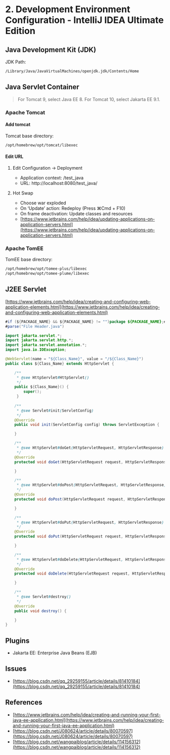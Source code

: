 # 2. Development Environment Configuration - IntelliJ IDEA Ultimate Edition

## Java Development Kit (JDK)

JDK Path:

```bash
/Library/Java/JavaVirtualMachines/openjdk.jdk/Contents/Home
```

## Java Servlet Container

> For Tomcat 9, select Java EE 8. For Tomcat 10, select Jakarta EE 9.1.

### Apache Tomcat

#### Add tomcat

Tomcat base directory:

```Bash
/opt/homebrew/opt/tomcat/libexec
```

#### Edit URL

1. Edit Configuration → Deployment
    - Application context: /test_java
    - URL: http://localhost:8080/test_java/

2. Hot Swap
    - Choose war exploded
    - On ‘Update’ action: Redeploy (Press ⌘Сmd + F10)
    - On frame deactivation: Update classes and resources
    - [https://www.jetbrains.com/help/idea/updating-applications-on-application-servers.html](https://www.jetbrains.com/help/idea/updating-applications-on-application-servers.html)

### Apache TomEE

TomEE base directory:

```bash
/opt/homebrew/opt/tomee-plus/libexec
/opt/homebrew/opt/tomee-plume/libexec
```

## J2EE Servlet

[https://www.jetbrains.com/help/idea/creating-and-configuring-web-application-elements.html](https://www.jetbrains.com/help/idea/creating-and-configuring-web-application-elements.html)

```Java
#if (${PACKAGE_NAME} && ${PACKAGE_NAME} != "")package ${PACKAGE_NAME};#end
#parse("File Header.java")

import jakarta.servlet.*;
import jakarta.servlet.http.*;
import jakarta.servlet.annotation.*;
import java.io.IOException;

@WebServlet(name = "${Class_Name}", value = "/${Class_Name}")
public class ${Class_Name} extends HttpServlet {

    /**
     * @see HttpServlet#HttpServlet() 
     */ 
    public ${Class_Name}() { 
        super(); 
     } 
      
    /**
     * @see Servlet#init(ServletConfig)
     */
    @Override
    public void init(ServletConfig config) throws ServletException {

    }

    /**
     * @see HttpServlet#doGet(HttpServletRequest, HttpServletResponse)
     */
    @Override
    protected void doGet(HttpServletRequest request, HttpServletResponse response) throws ServletException, IOException {

    }

    /**
     * @see HttpServlet#doPost(HttpServletRequest, HttpServletResponse)
     */
    @Override
    protected void doPost(HttpServletRequest request, HttpServletResponse response) throws ServletException, IOException {

    }

    /**
     * @see HttpServlet#doPut(HttpServletRequest, HttpServletResponse)
     */
    @Override
    protected void doPut(HttpServletRequest request, HttpServletResponse response) throws ServletException, IOException {

    }

    /**
     * @see HttpServlet#doDelete(HttpServletRequest, HttpServletResponse)
     */
    @Override
    protected void doDelete(HttpServletRequest request, HttpServletResponse response) throws ServletException, IOException {

    }

    /**
     * @see Servlet#destroy()
     */
    @Override
    public void destroy() {

    }
}
```

## Plugins

- Jakarta EE: Enterprise Java Beans (EJB)

## Issues

- [https://blog.csdn.net/qq_29259155/article/details/81410184](https://blog.csdn.net/qq_29259155/article/details/81410184)

## References

- [https://www.jetbrains.com/help/idea/creating-and-running-your-first-java-ee-application.html](https://www.jetbrains.com/help/idea/creating-and-running-your-first-java-ee-application.html)
- [https://blog.csdn.net/J080624/article/details/80070597](https://blog.csdn.net/J080624/article/details/80070597)
- [https://blog.csdn.net/wangpaiblog/article/details/114156312](https://blog.csdn.net/wangpaiblog/article/details/114156312)
